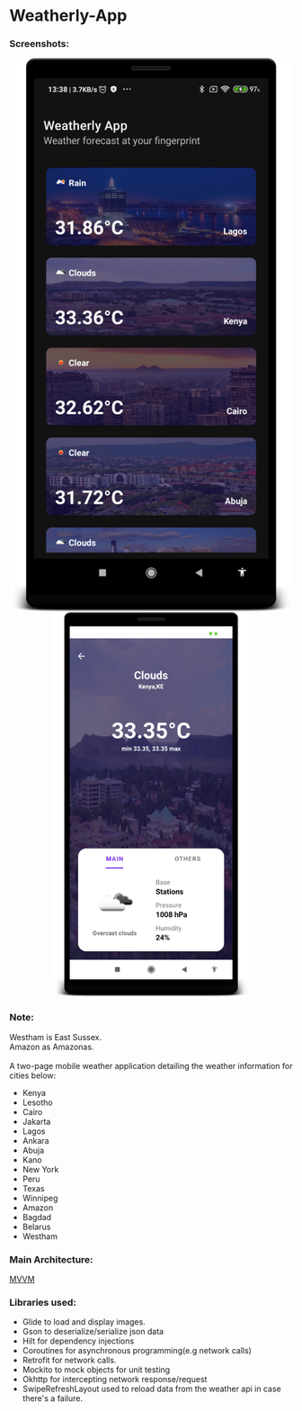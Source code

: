 # Weatherly-App
### Screenshots:

<p align="center">
  <img src="./device-2021-10-14-133652.png" title="Android MVVM" align="left"/>
  <img src="./device-2021-10-14-133843.png" width="350" alt="Android MVVM">
</p>

### Note:
Westham is East Sussex.<br/>
Amazon as Amazonas.
<br/><br/>
A two-page mobile weather application detailing the weather information for cities below:

- Kenya
- Lesotho
- Cairo
- Jakarta
- Lagos
- Ankara
- Abuja 
- Kano
- New York
- Peru
- Texas 
- Winnipeg
- Amazon
- Bagdad
- Belarus
- Westham

### Main Architecture:
[MVVM](https://en.wikipedia.org/wiki/Model%E2%80%93view%E2%80%93viewmodel)

### Libraries used:
- Glide to load and display images.
- Gson to deserialize/serialize json data
- Hilt for dependency injections
- Coroutines for asynchronous programming(e.g network calls)
- Retrofit for network calls.
- Mockito to mock objects for unit testing
- Okhttp for intercepting network response/request
- SwipeRefreshLayout used to reload data from the weather api in case there's a failure.



